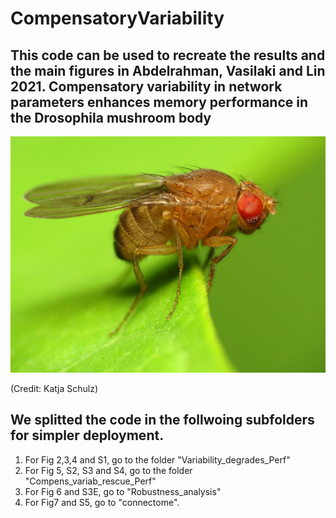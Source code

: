 # CompensatoryVariability
## This code can be used to recreate the results and the main figures in Abdelrahman, Vasilaki and Lin 2021. Compensatory variability in network parameters enhances memory performance in the Drosophila mushroom body

![Drosophila](/images/Drosophila.jpg)
 <figcaption> (Credit: Katja Schulz)</figcaption>




## We splitted the code in the follwoing subfolders for simpler deployment. 
  1. For Fig 2,3,4 and S1, go to the folder "Variability_degrades_Perf"
  1. For Fig 5, S2, S3 and S4, go to the folder "Compens_variab_rescue_Perf"
  1. For Fig 6 and S3E, go to "Robustness_analysis"
  1. For Fig7 and S5, go to "connectome".

